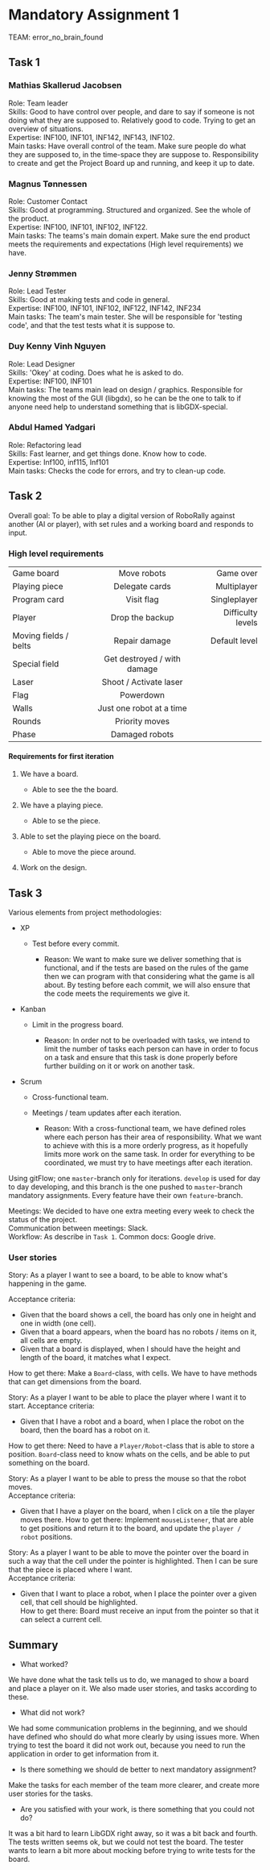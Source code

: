 # Mandatory Assignment 1
TEAM: error_no_brain_found

## Task 1
### Mathias Skallerud Jacobsen
Role: Team leader  
Skills: Good to have control over people, and dare to say if someone is not doing what they are supposed to. Relatively
 good to code. Trying to get an overview of situations.  
Expertise: INF100, INF101, INF142, INF143, INF102.  
Main tasks: Have overall control of the team. Make sure people do what they are supposed to, in the time-space they are 
suppose to. Responsibility to create and get the Project Board up and running, and keep it up to date.

### Magnus Tønnessen
Role: Customer Contact  
Skills: Good at programming. Structured and organized. See the whole of the product.  
Expertise: INF100, INF101, INF102, INF122.  
Main tasks: The teams's main domain expert. Make sure the end product meets the requirements and expectations (High
 level requirements) we have.

### Jenny Strømmen
Role: Lead Tester  
Skills: Good at making tests and code in general.  
Expertise: INF100, INF101, INF102, INF122, INF142, INF234  
Main tasks: The team's main tester. She will be responsible for 'testing code', and that the test tests what it is 
suppose to. 

### Duy Kenny Vinh Nguyen
Role: Lead Designer  
Skills: 'Okey' at coding. Does what he is asked to do.   
Expertise: INF100, INF101  
Main tasks: The teams main lead on design / graphics. Responsible for knowing the most of the GUI (libgdx), 
so he can be the one to talk to if anyone need help to understand something that is libGDX-special.

### Abdul Hamed Yadgari
Role: Refactoring lead  
Skills: Fast learner, and get things done. Know how to code.  
Expertise: Inf100, inf115, Inf101  
Main tasks: Checks the code for errors, and try to clean-up code.

## Task 2
Overall goal: To be able to play a digital version of RoboRally against another (AI or player), with set rules and a 
working board and responds to input.  

### High level requirements 
|                       |                              |                   |
| --------------------- |:----------------------------:| -----------------:|
| Game board            | Move robots                  | Game over         |
| Playing piece         | Delegate cards               | Multiplayer       |
| Program card          | Visit flag                   | Singleplayer      |
| Player                | Drop the backup              | Difficulty levels |
| Moving fields / belts | Repair damage                | Default level     |
| Special field         | Get destroyed / with damage  |
| Laser                 | Shoot / Activate laser       |
| Flag                  | Powerdown                    |
| Walls                 | Just one robot at a time     | 
| Rounds                | Priority moves               |
| Phase                 | Damaged robots               |

#### Requirements for first iteration
1.  We have a board.
    *   Able to see the the board.
    
2.  We have a playing piece.
    *   Able to se the piece.
    
3.  Able to set the playing piece on the board.
    *   Able to move the piece around.
    
4.  Work on the design.

## Task 3
Various elements from project methodologies:  

*   XP
    *   Test before every commit.
    
        *   Reason: We want to make sure we deliver something that is functional,
         and if the tests are based on the rules of the game then we can program with that
         considering what the game is all about. By testing before each commit, we will also ensure that the code meets 
         the requirements we give it.  

*   Kanban
    *   Limit in the progress board.
    
        *   Reason: In order not to be overloaded with tasks, we intend to limit the number of tasks each person can have 
        in order to focus on a task and ensure that this task is done properly before further building on it or work on 
        another task.  

*   Scrum
    *   Cross-functional team.
    
    *   Meetings / team updates after each iteration.
        *   Reason: With a cross-functional team, we have defined roles where each person has their area of 
        responsibility. What we want to achieve with this is a more orderly progress, as it hopefully limits more work 
        on the same task. In order for everything to be coordinated, we must try to have meetings after each iteration.
        
Using gitFlow; one ``master``-branch only for iterations. ``develop`` is used for day to day developing, and this 
branch is the one pushed to ``master``-branch mandatory assignments. Every feature have their own ``feature``-branch.
 
Meetings: We decided to have one extra meeting every week to check the status of the project.  
Communication between meetings: Slack.  
Workflow: As describe in ``Task 1``.
Common docs: Google drive.

### User stories
Story: As a player I want to see a board, to be able to know what's happening in the game.  

Acceptance criteria: 
*   Given that the board shows a cell, the board has only one in height and one in width (one cell). 
*   Given that a board appears, when the board has no robots / items on it, all cells are empty.
*   Given that a board is displayed, when I should have the height and length of the board, it matches what I expect.  

How to get there: Make a ``Board``-class, with cells. We have to have methods that can get dimensions from 
the board.  

Story: As a player I want to be able to place the player where I want it to start. 
Acceptance criteria: 
*   Given that I have a robot and a board, when I place the robot on the board, then the board has a 
robot on it.  

How to get there: Need to have a ``Player/Robot``-class that is able to store a position. ``Board``-class need to know 
whats on the cells, and be able to put something on the board.

Story: As a player I want to be able to press the mouse so that the robot moves.  
Acceptance criteria: 
*   Given that I have a player on the board, when I click on a tile the player moves there.
How to get there: Implement ``mouseListener``, that are able to get positions and return it to the board, and update the
 ``player / robot`` positions.  

Story: As a player I want to be able to move the pointer over the board in such a way that the cell under the pointer is 
highlighted. Then I can be sure that the piece is placed where I want.  
Acceptance criteria: 
*   Given that I want to place a robot, when I place the pointer over a given cell, that cell should be highlighted.   
How to get there: Board must receive an input from the pointer so that it can select a current cell.  

## Summary

*   What worked?

We have done what the task tells us to do, we managed to show a board and place a player on it. We also made user
stories, and tasks according to these. 

*   What did not work?

We had some communication problems in the beginning, and we should have
defined who should do what more clearly by using issues more.
When trying to test the board it did not work out, because you need to 
run the application in order to get information from it. 

*   Is there something we should de better to next mandatory assignment?

Make the tasks for each member of the team more clearer, and create more user stories
for the tasks. 

*   Are you satisfied with your work, is there something that you could not do?

It was a bit hard to learn LibGDX right away, so it was a bit back and 
fourth. The tests written seems ok, but we could not test the board. The 
tester wants to learn a bit more about mocking before trying to write tests for 
the board. 
